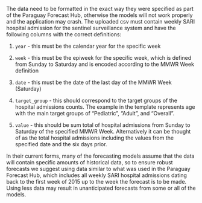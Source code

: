 The data need to be formatted in the exact way they were specified as part of the Paraguay Forecast Hub, otherwise the models will not work properly and the application may crash. The uploaded csv must contain weekly SARI hospital admission for the sentinel surveillance system and have the following columns with the correct definitions:

1.  `year` - this must be the calendar year for the specific week

2.  `week` - this must be the epiweek for the specific week, which is defined from Sunday to Saturday and is encoded according to the MMWR Week definition

3.  `date` - this must be the date of the last day of the MMWR Week (Saturday)

4.  `target_group` - this should correspond to the target groups of the hospital admissions counts. The example in the template represents age with the main target groups of “Pediatric”, “Adult”, and “Overall”.

5.  `value` - this should be sum total of hospital admissions from Sunday to Saturday of the specified MMWR Week. Alternatively it can be thought of as the total hospital admissions including the values from the specified date and the six days prior.

In their current forms, many of the forecasting models assume that the data will contain specific amounts of historical data, so to ensure robust forecasts we suggest using data similar to what was used in the Paraguay Forecast Hub, which includes all weekly SARI hospital admissions dating back to the first week of 2015 up to the week the forecast is to be made. Using less data may result in unanticipated forecasts from some or all of the models.
